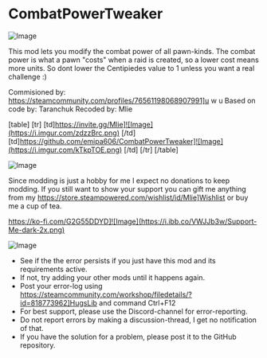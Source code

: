 # CombatPowerTweaker

![Image](https://i.imgur.com/buuPQel.png)


This mod lets you modify the combat power of all pawn-kinds.
The combat power is what a pawn "costs" when a raid is created, so a lower cost means more units.
So dont lower the Centipiedes value to 1 unless you want a real challenge :)

Commisioned by: https://steamcommunity.com/profiles/76561198068907991]u w u
Based on code by: Taranchuk
Recoded by: Mlie

[table]
    [tr]
        [td]https://invite.gg/Mlie]![Image](https://i.imgur.com/zdzzBrc.png)
[/td]
        [td]https://github.com/emipa606/CombatPowerTweaker]![Image](https://i.imgur.com/kTkpTOE.png)
[/td]
    [/tr]
[/table]


![Image](https://i.imgur.com/O0IIlYj.png)

Since modding is just a hobby for me I expect no donations to keep modding. If you still want to show your support you can gift me anything from my https://store.steampowered.com/wishlist/id/Mlie]Wishlist or buy me a cup of tea.

https://ko-fi.com/G2G55DDYD]![Image](https://i.ibb.co/VWJJb3w/Support-Me-dark-2x.png)


![Image](https://i.imgur.com/PwoNOj4.png)



-  See if the the error persists if you just have this mod and its requirements active.
-  If not, try adding your other mods until it happens again.
-  Post your error-log using https://steamcommunity.com/workshop/filedetails/?id=818773962]HugsLib and command Ctrl+F12
-  For best support, please use the Discord-channel for error-reporting.
-  Do not report errors by making a discussion-thread, I get no notification of that.
-  If you have the solution for a problem, please post it to the GitHub repository.



